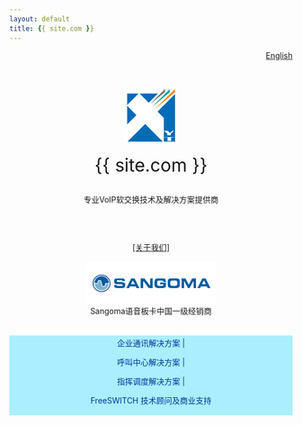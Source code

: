 ```yaml
---
layout: default
title: {{ site.com }}
---
```


<div id="topnav" style="float:right">
	<a href="/index_en.html">English</a>
</div>

<br>
<br>
<div align="center">

<br />
<br />

<img src="/images/logo.png" border="0"/>

<br />
<br />
<span style="font-size:32px">{{ site.com }}</span>


<br />
<br />

<span style="font-size:14px">专业VoIP软交换技术及解决方案提供商</span>

<br />
<br />
<br />
<a href="#about" rel="facebox">[关于我们]</a>
<br />
<br />
<img src="/images/sangoma.png" border="0"/>
<br />
<span style="font-size:14px">Sangoma语音板卡中国一级经销商</span>
<br />
<br />
<br />

<div style="color:#039;font-size:14px;background-color:#AEF;padding:3px">
企业通讯解决方案 |

呼叫中心解决方案 |

指挥调度解决方案 |

FreeSWITCH 技术顾问及商业支持
</div>
<br />

</div>

<div id="about" style="font-size:14px;display:none">

北京信悦通科技有限公司成立于 2011 年。 我们提供 VoIP/SIP 软交换相关产品、解决方以及技术支持与咨询。
<br><br>
我们的核心团队分别来自于国内知名呼叫中心厂商、电信运营商以及跨国公司。我们具备国际领先的 VoIP 技术，快速敏捷的开发能力，国际化的公司及项目管理经验，并且在国内外有着非常丰富的行业及项目经验。
<br><br>
我们的目标是，为企业及系统集成商提供一个可靠、开放、功能丰富的综合软交换平台；为软交换技术的应用与普及保驾护航。

<br><br>
联系我们：<input type="text" value="info@x-y-t.com" readonly>
</div>
